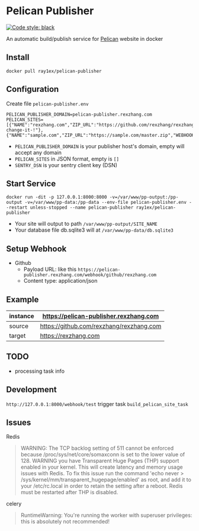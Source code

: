 # Pelican Publisher

[![Code style: black](https://img.shields.io/badge/code%20style-black-000000.svg)](https://github.com/psf/black)

An automatic build/publish service for [Pelican](https://getpelican.com) website in docker

## Install

``` 
docker pull ray1ex/pelican-publisher
```

## Configuration

Create file `pelican-publisher.env`

``` 
PELICAN_PUBLISHER_DOMAIN=pelican-publisher.rexzhang.com
PELICAN_SITES=[{"NAME":"rexzhang.com","ZIP_URL":"https://github.com/rexzhang/rexzhang.com/archive/master.zip","WEBHOOK_SECRET":"please-change-it-!"},{"NAME":"sample.com","ZIP_URL":"https://sample.com/master.zip","WEBHOOK_SECRET":"secret"}]
```

-   `PELICAN_PUBLISHER_DOMAIN` is your publisher host's domain, empty
    will accept any domain
-   `PELICAN_SITES` in JSON format, empty is `[]`
-   `SENTRY_DSN` is your sentry client key (DSN)

## Start Service

``` 
docker run -dit -p 127.0.0.1:8000:8000 -v=/var/www/pp-output:/pp-output -v=/var/www/pp-data:/pp-data --env-file pelican-publisher.env --restart unless-stopped --name pelican-publisher ray1ex/pelican-publisher
```

-   Your site will output to path `/var/www/pp-output/SITE_NAME`
-   Your database file db.sqlite3 will at `/var/www/pp-data/db.sqlite3`

## Setup Webhook

-   Github
    -   Payload URL: like this
        `https://pelican-publisher.rexzhang.com/webhook/github/rexzhang.com`
    -   Content type: application/json

## Example

| instance          | https://pelican-publisher.rexzhang.com   |
|-------------------|------------------------------------------|
| source            | https://github.com/rexzhang/rexzhang.com |
| target            | https://rexzhang.com                     |

## TODO

-   processing task info

## Development

`http://127.0.0.1:8000/webhook/test` trigger task
`build_pelican_site_task`

## Issues

Redis

> WARNING: The TCP backlog setting of 511 cannot be enforced because
> /proc/sys/net/core/somaxconn is set to the lower value of 128. WARNING
> you have Transparent Huge Pages (THP) support enabled in your kernel.
> This will create latency and memory usage issues with Redis. To fix
> this issue run the command 'echo never &gt;
> /sys/kernel/mm/transparent\_hugepage/enabled' as root, and add it to
> your /etc/rc.local in order to retain the setting after a reboot.
> Redis must be restarted after THP is disabled.

celery

> RuntimeWarning: You're running the worker with superuser privileges:
> this is absolutely not recommended!
